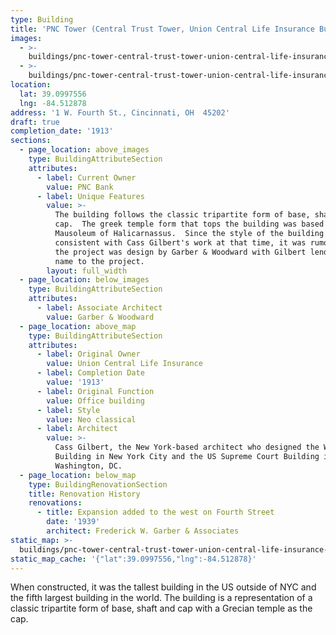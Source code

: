 ```yaml
---
type: Building
title: 'PNC Tower (Central Trust Tower, Union Central Life Insurance Building)'
images:
  - >-
    buildings/pnc-tower-central-trust-tower-union-central-life-insurance-building/pnc-tower-central-trust-tower-union-central-life-insurance-building-0_wcx0zg
  - >-
    buildings/pnc-tower-central-trust-tower-union-central-life-insurance-building/pnc-tower-central-trust-tower-union-central-life-insurance-building-1_r0vvbh
location:
  lat: 39.0997556
  lng: -84.512878
address: '1 W. Fourth St., Cincinnati, OH  45202'
draft: true
completion_date: '1913'
sections:
  - page_location: above_images
    type: BuildingAttributeSection
    attributes:
      - label: Current Owner
        value: PNC Bank
      - label: Unique Features
        value: >-
          The building follows the classic tripartite form of base, shaft and
          cap.  The greek temple form that tops the building was based on the
          Mausoleum of Halicarnassus.  Since the style of the building is not
          consistent with Cass Gilbert's work at that time, it was rumored that
          the project was design by Garber & Woodward with Gilbert lending his
          name to the project.
        layout: full_width
  - page_location: below_images
    type: BuildingAttributeSection
    attributes:
      - label: Associate Architect
        value: Garber & Woodward
  - page_location: above_map
    type: BuildingAttributeSection
    attributes:
      - label: Original Owner
        value: Union Central Life Insurance
      - label: Completion Date
        value: '1913'
      - label: Original Function
        value: Office building
      - label: Style
        value: Neo classical
      - label: Architect
        value: >-
          Cass Gilbert, the New York-based architect who designed the Woolworth
          Building in New York City and the US Supreme Court Building in
          Washington, DC.
  - page_location: below_map
    type: BuildingRenovationSection
    title: Renovation History
    renovations:
      - title: Expansion added to the west on Fourth Street
        date: '1939'
        architect: Frederick W. Garber & Associates
static_map: >-
  buildings/pnc-tower-central-trust-tower-union-central-life-insurance-building/static-map_gfradt
static_map_cache: '{"lat":39.0997556,"lng":-84.512878}'
---
```


When constructed, it was the tallest building in the US outside of NYC and the fifth largest building in the world. The building is a representation of a classic tripartite form of base, shaft and cap with a Grecian temple as the cap.
